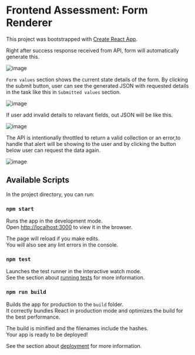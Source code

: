 # Frontend Assessment: Form Renderer

This project was bootstrapped with [Create React App](https://github.com/facebook/create-react-app).

Right after success response received from API, form will automatically generate this.

![image](https://user-images.githubusercontent.com/17267615/169065750-f94baf69-534c-4e58-acc5-71d611b5ad34.png)

`Form values` section shows the current state details of the form. By clicking the submit button, user can see the generated JSON with requested details in the task like this in `Submitted values` section.

![image](https://user-images.githubusercontent.com/17267615/169066385-32698b11-1f6f-4d43-a588-a5690934cb3e.png)

If user add invalid details to relavant fields, out JSON will be like this. 

![image](https://user-images.githubusercontent.com/17267615/169067609-56473e4a-0327-45bc-8eec-f4127d5c8860.png)

The API is intentionally throttled to return a valid collection or an error,to handle that alert will be showing to the user and by clicking the button below user can request the data again.

![image](https://user-images.githubusercontent.com/17267615/169065100-e72f5a07-f4b1-4b80-b258-41be8234d0f0.png)


## Available Scripts

In the project directory, you can run:

### `npm start`

Runs the app in the development mode.\
Open [http://localhost:3000](http://localhost:3000) to view it in the browser.

The page will reload if you make edits.\
You will also see any lint errors in the console.

### `npm test`

Launches the test runner in the interactive watch mode.\
See the section about [running tests](https://facebook.github.io/create-react-app/docs/running-tests) for more information.

### `npm run build`

Builds the app for production to the `build` folder.\
It correctly bundles React in production mode and optimizes the build for the best performance.

The build is minified and the filenames include the hashes.\
Your app is ready to be deployed!

See the section about [deployment](https://facebook.github.io/create-react-app/docs/deployment) for more information.
